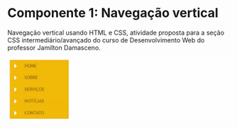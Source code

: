 # Componente 1: Navegação vertical

Navegação vertical usando HTML e CSS, atividade proposta para a seção CSS intermediário/avançado do curso de Desenvolvimento Web do professor Jamilton Damasceno.

![Navegação Vertical](imagens/nav-vertical.gif "Navegação Vertical") 